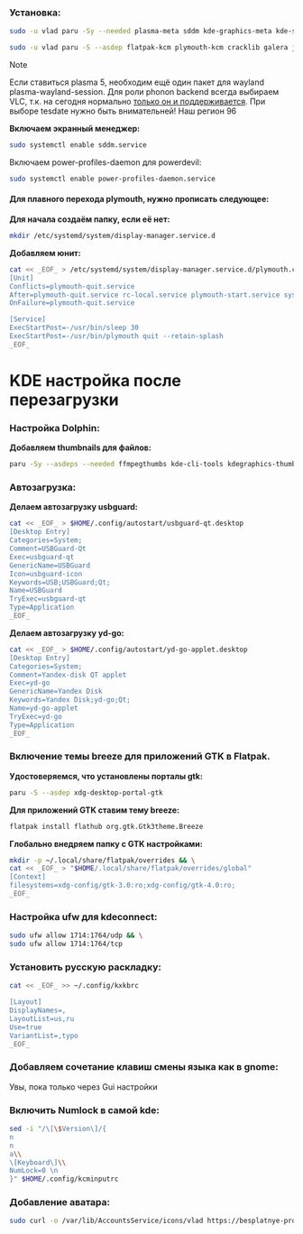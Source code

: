 ### Установка:
```bash
sudo -u vlad paru -Sy --needed plasma-meta sddm kde-graphics-meta kde-system-meta kde-utilities-meta kde-multimedia-meta kde-network-meta power-profiles-daemon kde-pim-meta kde-cdemu-manager  xdg-desktop-portal-gtk
```

```bash
sudo -u vlad paru -S --asdep flatpak-kcm plymouth-kcm cracklib galera judy perl-dbd-mariadb python-mysqlclient python-libevdev python-pyudev gtk3 sshfs kplotting python-gobject kdepim-addons kleopatra kdepim-addons languagetool python-lsp-server unrar p7zip lzop lrzip arj dosfstools exfat-utils fatresize nilfs-utils aspell hspell speech-dispatcher gst-libav kimageformats cryfs s-nail catdoc libappimage quota-tools
```
>[!Note]
>Если ставиться plasma 5, необходим ещё один пакет для wayland plasma-wayland-session.
>Для роли phonon backend всегда выбираем VLC, т.к. на сегодня нормально [только он и поддерживается](https://community.kde.org/Distributions/Packaging_Recommendations#Non-Plasma_packages).
>При выборе tesdate нужно быть внимательней! Наш регион 96

**Включаем экранный менеджер:**
```bash
sudo systemctl enable sddm.service
```
Включаем power-profiles-daemon для powerdevil:
```bash
sudo systemctl enable power-profiles-daemon.service
```
#### Для плавного перехода plymouth, нужно прописать следующее:
**Для начала создаём папку, если её нет:**
```bash
mkdir /etc/systemd/system/display-manager.service.d
```
**Добавляем юнит:**
```bash
cat << _EOF_ > /etc/systemd/system/display-manager.service.d/plymouth.conf
[Unit]
Conflicts=plymouth-quit.service
After=plymouth-quit.service rc-local.service plymouth-start.service systemd-user-sessions.service
OnFailure=plymouth-quit.service

[Service]
ExecStartPost=-/usr/bin/sleep 30
ExecStartPost=-/usr/bin/plymouth quit --retain-splash
_EOF_
```



# KDE настройка после перезагрузки
### Настройка Dolphin:
**Добавляем thumbnails для файлов:**
```bash
paru -Sy --asdeps --needed ffmpegthumbs kde-cli-tools kdegraphics-thumbnailers kio-admin purpose libheif qt6-imageformats resvg kdesdk-thumbnailers raw-thumbnailer taglib kde-thumbnailer-apk

```

### Автозагрузка:
**Делаем автозагрузку usbguard:**
```bash
cat << _EOF_ > $HOME/.config/autostart/usbguard-qt.desktop
[Desktop Entry]                                      
Categories=System;                                   
Comment=USBGuard-Qt                                  
Exec=usbguard-qt                                     
GenericName=USBGuard                                 
Icon=usbguard-icon                                   
Keywords=USB;USBGuard;Qt;                            
Name=USBGuard                                        
TryExec=usbguard-qt                                  
Type=Application
_EOF_
```

**Делаем автозагрузку yd-go:**
```bash
cat << _EOF_ > $HOME/.config/autostart/yd-go-applet.desktop
[Desktop Entry]
Categories=System;
Comment=Yandex-disk QT applet
Exec=yd-go
GenericName=Yandex Disk
Keywords=Yandex Disk;yd-go;Qt; 
Name=yd-go-applet
TryExec=yd-go
Type=Application
_EOF_
```

### Включение темы breeze для приложений GTK в Flatpak.

**Удостоверяемся, что установлены порталы gtk:**
```bash
paru -S --asdep xdg-desktop-portal-gtk
```
**Для приложений GTK ставим тему breeze:**
```bash
flatpak install flathub org.gtk.Gtk3theme.Breeze
```
**Глобально внедряем папку с GTK настройками:**
```bash
mkdir -p ~/.local/share/flatpak/overrides && \
cat << _EOF_ > "$HOME/.local/share/flatpak/overrides/global"
[Context]
filesystems=xdg-config/gtk-3.0:ro;xdg-config/gtk-4.0:ro;
_EOF_
```
### Настройка ufw для kdeconnect:
```bash
sudo ufw allow 1714:1764/udp && \
sudo ufw allow 1714:1764/tcp
```

### Установить русскую раскладку:
```bash
cat << _EOF_ >> ~/.config/kxkbrc

[Layout]
DisplayNames=,
LayoutList=us,ru
Use=true
VariantList=,typo
_EOF_
```

### Добавляем сочетание клавиш смены языка как в gnome:
Увы, пока только через Gui настройки

### Включить Numlock в самой kde:
```bash
sed -i "/\[\$Version\]/{ 
n
n
a\\
\[Keyboard\]\\
NumLock=0 \n
}" $HOME/.config/kcminputrc
```

### Добавление аватара:
```bash
sudo curl -o /var/lib/AccountsService/icons/vlad https://besplatnye-programmy.com/uploads/posts/2021-04/1617720980_arch-linux.png
```
